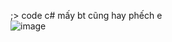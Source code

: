 ;> code c# mấy bt cũng hay phếch e<br>
![image](https://github.com/user-attachments/assets/8b077e5a-973b-4602-b0ab-d4321f3a7a33)

